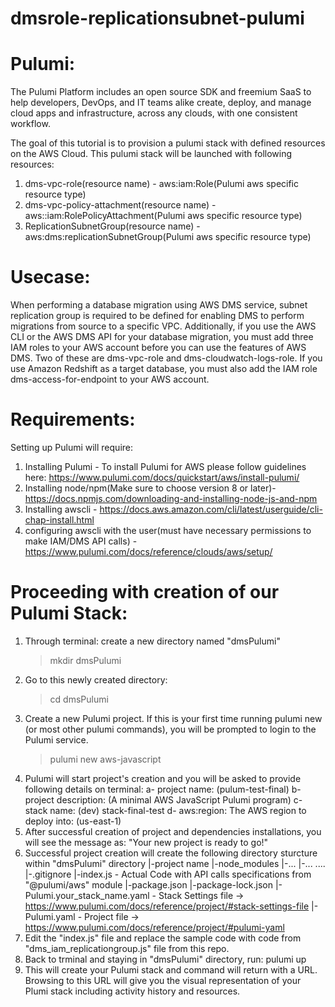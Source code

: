 # dmsrole-replicationsubnet-pulumi

Pulumi:
=======
The Pulumi Platform includes an open source SDK and freemium SaaS to help developers, DevOps, and IT teams alike create, deploy, and manage cloud apps and infrastructure, across any clouds, with one consistent workflow.

The goal of this tutorial is to provision a pulumi stack with defined resources on the AWS Cloud. This pulumi stack will be launched with following resources:
  1. dms-vpc-role(resource name) - aws:iam:Role(Pulumi aws specific resource type) 
  2. dms-vpc-policy-attachment(resource name) - aws::iam:RolePolicyAttachment(Pulumi aws specific resource type)
  3. ReplicationSubnetGroup(resource name) - aws:dms:replicationSubnetGroup(Pulumi aws specific resource type)

Usecase:
=========
When performing a database migration using AWS DMS service, subnet replication group is required to be defined for enabling DMS to perform migrations from source to a specific VPC. Additionally, if you use the AWS CLI or the AWS DMS API for your database migration, you must add three IAM roles to your AWS account before you can use the features of AWS DMS. Two of these are dms-vpc-role and dms-cloudwatch-logs-role. If you use Amazon Redshift as a target database, you must also add the IAM role dms-access-for-endpoint to your AWS account.

Requirements:
=============
Setting up Pulumi will require:
1. Installing Pulumi - To install Pulumi for AWS please follow guidelines here: https://www.pulumi.com/docs/quickstart/aws/install-pulumi/
2. Installing node/npm(Make sure to choose version 8 or later)- https://docs.npmjs.com/downloading-and-installing-node-js-and-npm
3. Installing awscli - https://docs.aws.amazon.com/cli/latest/userguide/cli-chap-install.html
4. configuring awscli with the user(must have necessary permissions to make IAM/DMS API calls) - https://www.pulumi.com/docs/reference/clouds/aws/setup/

Proceeding with creation of our Pulumi Stack:
=============================================
1. Through terminal: create a new directory named "dmsPulumi"  
   > mkdir dmsPulumi
2. Go to this newly created directory:
   > cd dmsPulumi
3. Create a new Pulumi project. If this is your first time running pulumi new (or most other pulumi commands), you will be prompted to login to the Pulumi service. 
   > pulumi new aws-javascript 
4. Pulumi will start project's creation and you will be asked to provide following details on terminal:
   a- project name: (pulum-test-final)
   b- project description: (A minimal AWS JavaScript Pulumi program)
   c- stack name: (dev) stack-final-test
   d- aws:region: The AWS region to deploy into: (us-east-1)
5. After successful creation of project and dependencies installations, you will see the message as: "Your new project is ready to go!"
6. Successful project creation will create the following directory sturcture within "dmsPulumi" directory
   |-project name
     |-node_modules
       |-...
       |-...
       ....
     |-.gitignore
     |-index.js - Actual Code with API calls specifications from "@pulumi/aws" module
     |-package.json
     |-package-lock.json
     |-Pulumi.your_stack_name.yaml - Stack Settings file -> https://www.pulumi.com/docs/reference/project/#stack-settings-file
     |-Pulumi.yaml - Project file -> https://www.pulumi.com/docs/reference/project/#pulumi-yaml
7. Edit the "index.js" file and replace the sample code with code from "dms_iam_replicationgroup.js" file from this repo.
8. Back to trminal and staying in "dmsPulumi" directory, run:
   pulumi up
9. This will create your Pulumi stack and command will return with a URL. Browsing to this URL will give you the visual representation of your Plumi stack including activity history and resources.
   
